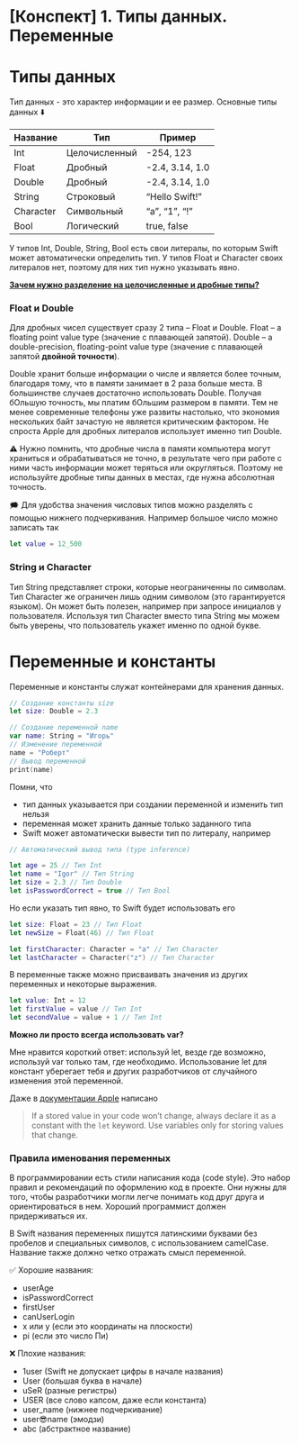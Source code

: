 # [Конспект] 1. Типы данных. Переменные

# Типы данных

Тип данных - это характер информации и ее размер. Основные типы данных ⬇️

| Название | Тип | Пример |
| --- | --- | --- |
| Int | Целочисленный  | -254, 123 |
| Float | Дробный | -2.4, 3.14, 1.0 |
| Double | Дробный | -2.4, 3.14, 1.0 |
| String | Строковый | “Hello Swift!” |
| Character | Символьный | “a”, “1”, “!” |
| Bool | Логический | true, false |

У типов Int, Double, String, Bool есть свои литералы, по которым Swift может автоматически определить тип. У типов Float и Character своих литералов нет, поэтому для них тип нужно указывать явно.

[**Зачем нужно разделение на целочисленные и дробные типы?**](https://www.reddit.com/r/learnpython/comments/wnbpve/comment/ik476vm/?utm_source=share&utm_medium=web3x&utm_name=web3xcss&utm_term=1&utm_content=share_button)

### Float и Double

Для дробных чисел существует сразу 2 типа – Float и Double. Float – a floating point value type (значение с плавающей запятой). Double – a double-precision, floating-point value type (значение с плавающей запятой **двойной точности**).

Double хранит больше информации о числе и является более точным, благодаря тому, что в памяти занимает в 2 раза больше места. В большинстве случаев достаточно использовать Double. Получая бОльшую точность, мы платим бОльшим размером в памяти. Тем не менее современные телефоны уже развиты настолько, что экономия нескольких байт зачастую не является критическим фактором. Не спроста Apple для дробных литералов использует именно тип Double.

⚠️ Нужно помнить, что дробные числа в памяти компьютера могут храниться и обрабатываться не точно, в результате чего при работе с ними часть информации может теряться или округляться. Поэтому не используйте дробные типы данных в местах, где нужна абсолютная точность.

🗯️ Для удобства значения числовых типов можно разделять с помощью нижнего подчеркивания. Например большое число можно записать так

```swift
let value = 12_500
```

### String и Character

Тип String представляет строки, которые неограниченны по символам. Тип Character же ограничен лишь одним символом (это гарантируется языком). Он может быть полезен, например при запросе инициалов у пользователя. Используя тип Character вместо типа String мы можем быть уверены, что пользователь укажет именно по одной букве. 

# Переменные и константы

Переменные и константы служат контейнерами для хранения данных.

```swift
// Создание константы size
let size: Double = 2.3

// Создание переменной name
var name: String = "Игорь"
// Изменение переменной
name = "Роберт" 
// Вывод переменной
print(name)
```

Помни, что

- тип данных указывается при создании переменной и изменить тип нельзя
- переменная может хранить данные только заданного типа
- Swift может автоматически вывести тип по литералу, например

```swift
// Автоматический вывод типа (type inference)

let age = 25 // Тип Int
let name = "Igor" // Тип String
let size = 2.3 // Тип Double
let isPasswordCorrect = true // Тип Bool
```

Но если указать тип явно, то Swift будет использовать его

```swift
let size: Float = 23 // Тип Float
let newSize = Float(46) // Тип Float

let firstCharacter: Character = "a" // Тип Character
let lastCharacter = Character("z") // Тип Character
```

В переменные также можно присваивать значения из других переменных и некоторые выражения.

```swift
let value: Int = 12
let firstValue = value // Тип Int
let secondValue = value + 1 // Тип Int
```

**Можно ли просто всегда использовать var?**

Мне нравится короткий ответ: используй let, везде где возможно, используй var только там, где необходимо. Использование let для констант уберегает тебя и других разработчиков от случайного изменения этой переменной.

Даже в [документации Apple](https://docs.swift.org/swift-book/documentation/the-swift-programming-language/thebasics/#Declaring-Constants-and-Variables) написано

> If a stored value in your code won’t change, always declare it as a constant with the `let` keyword. Use variables only for storing values that change.
> 

### Правила именования переменных

В программировании есть стили написания кода (code style). Это набор правил и рекомендаций по оформлению код в проекте. Они нужны для того, чтобы разработчики могли легче понимать код друг друга и ориентироваться в нем. Хороший программист должен придерживаться их.

В Swift названия переменных пишутся латинскими буквами без пробелов и специальных символов, с использованием camelCase. Название также должно четко отражать смысл переменной.

✅ Хорошие названия:

- userAge
- isPasswordCorrect
- firstUser
- canUserLogin
- x или y (если это координаты на плоскости)
- pi (если это число Пи)

❌ Плохие названия:

- 1user (Swift не допускает цифры в начале названия)
- User (большая буква в начале)
- uSeR (разные регистры)
- USER (все слово капсом, даже если константа)
- user_name (нижнее подчеркивание)
- user😎name (эмодзи)
- abc (абстрактное название)
